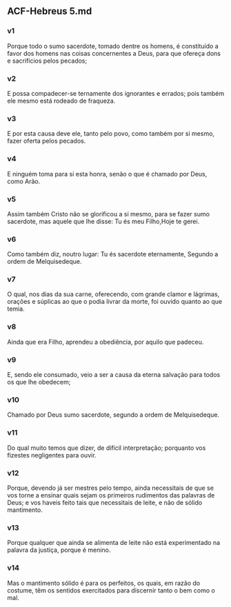 ## ACF-Hebreus 5.md
### v1
 Porque todo o sumo sacerdote, tomado dentre os homens, é constituído a favor dos homens nas coisas concernentes a Deus, para que ofereça dons e sacrifícios pelos pecados;
### v2
 E possa compadecer-se ternamente dos ignorantes e errados; pois também ele mesmo está rodeado de fraqueza.
### v3
 E por esta causa deve ele, tanto pelo povo, como também por si mesmo, fazer oferta pelos pecados.
### v4
 E ninguém toma para si esta honra, senão o que é chamado por Deus, como Arão.
### v5
 Assim também Cristo não se glorificou a si mesmo, para se fazer sumo sacerdote, mas aquele que lhe disse: Tu és meu Filho,Hoje te gerei.
### v6
 Como também diz, noutro lugar: Tu és sacerdote eternamente, Segundo a ordem de Melquisedeque.
### v7
 O qual, nos dias da sua carne, oferecendo, com grande clamor e lágrimas, orações e súplicas ao que o podia livrar da morte, foi ouvido quanto ao que temia.
### v8
 Ainda que era Filho, aprendeu a obediência, por aquilo que padeceu.
### v9
 E, sendo ele consumado, veio a ser a causa da eterna salvação para todos os que lhe obedecem;
### v10
 Chamado por Deus sumo sacerdote, segundo a ordem de Melquisedeque.
### v11
 Do qual muito temos que dizer, de difícil interpretação; porquanto vos fizestes negligentes para ouvir.
### v12
 Porque, devendo já ser mestres pelo tempo, ainda necessitais de que se vos torne a ensinar quais sejam os primeiros rudimentos das palavras de Deus; e vos haveis feito tais que necessitais de leite, e não de sólido mantimento.
### v13
 Porque qualquer que ainda se alimenta de leite não está experimentado na palavra da justiça, porque é menino.
### v14
 Mas o mantimento sólido é para os perfeitos, os quais, em razão do costume, têm os sentidos exercitados para discernir tanto o bem como o mal.
